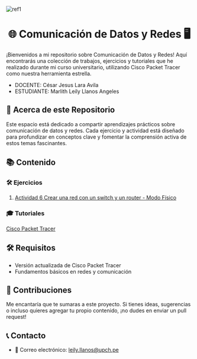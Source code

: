 ﻿![ref1](https://github.com/Marlith08/CDR_GRUPO_4/blob/main/Actividades/Actividad_6/IMAGENES/Aspose.Words.b3ee5210-5704-4e3c-90f1-bc0ba5b6ce3a.001.png)
<h1  align="center"> 🌐 Comunicación de Datos y Redes 🖥️ </h1>

¡Bienvenidos a mi repositorio sobre Comunicación de Datos y Redes! Aquí encontrarás una colección de trabajos, ejercicios y tutoriales que he realizado durante mi curso universitario, utilizando Cisco Packet Tracer como nuestra herramienta estrella.

- DOCENTE: César Jesus Lara Avila
- ESTUDIANTE: Marlith Leily Llanos Angeles

## 📝 Acerca de este Repositorio

Este espacio está dedicado a compartir aprendizajes prácticos sobre comunicación de datos y redes. Cada ejercicio y actividad está diseñado para profundizar en conceptos clave y fomentar la comprensión activa de estos temas fascinantes.

## 📚 Contenido

### 🛠️ Ejercicios

1. [Actividad 6  Crear una red con un switch y un router - Modo Físico](https://github.com/Marlith08/LLANOS_ANGELES_LEILY/tree/main/ACTIVIDADES/Actividad_6)


### 🎓 Tutoriales

[Cisco Packet Tracer](https://github.com/Marlith08/LLANOS_ANGELES_LEILY/tree/main/Cisco_Packet_Tracer)


## 🛠️ Requisitos

- Versión actualizada de Cisco Packet Tracer
- Fundamentos básicos en redes y comunicación

## 🤝 Contribuciones

Me encantaría que te sumaras a este proyecto. Si tienes ideas, sugerencias o incluso quieres agregar tu propio contenido, ¡no dudes en enviar un pull request!

## 📞 Contacto

- 💌 Correo electrónico: [leily.llanos@upch.pe](mailto:tu_email@example.com)


